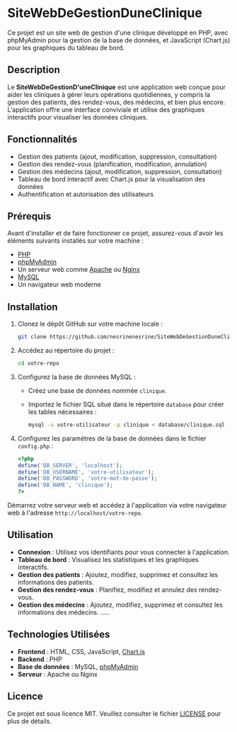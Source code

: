 # SiteWebDeGestionDuneClinique

Ce projet est un site web de gestion d'une clinique développé en PHP, avec phpMyAdmin pour la gestion de la base de données, et JavaScript (Chart.js) pour les graphiques du tableau de bord.

## Description

Le **SiteWebDeGestionD'uneClinique** est une application web conçue pour aider les cliniques à gérer leurs opérations quotidiennes, y compris la gestion des patients, des rendez-vous, des médecins, et bien plus encore. L'application offre une interface conviviale et utilise des graphiques interactifs pour visualiser les données cliniques.

## Fonctionnalités

- Gestion des patients (ajout, modification, suppression, consultation)
- Gestion des rendez-vous (planification, modification, annulation)
- Gestion des médecins (ajout, modification, suppression, consultation)
- Tableau de bord interactif avec Chart.js pour la visualisation des données
- Authentification et autorisation des utilisateurs

## Prérequis

Avant d'installer et de faire fonctionner ce projet, assurez-vous d'avoir les éléments suivants installés sur votre machine :

- [PHP](https://www.php.net/)
- [phpMyAdmin](https://www.phpmyadmin.net/)
- Un serveur web comme [Apache](https://httpd.apache.org/) ou [Nginx](https://www.nginx.com/)
- [MySQL](https://www.mysql.com/)
- Un navigateur web moderne


## Installation

1. Clonez le dépôt GitHub sur votre machine locale :

    ```bash
    git clone https://github.com/nesrinenesrine/SiteWebDeGestionDuneClinique_ClinicManagementWebsite
    ```

2. Accédez au répertoire du projet :

    ```bash
    cd votre-repo
    ```

3. Configurez la base de données MySQL :

    - Créez une base de données nommée `clinique`.
    - Importez le fichier SQL situé dans le répertoire `database` pour créer les tables nécessaires :

        ```bash
        mysql -u votre-utilisateur -p clinique < database/clinique.sql
        ```

4. Configurez les paramètres de la base de données dans le fichier `config.php` :

    ```php
    <?php
    define('DB_SERVER', 'localhost');
    define('DB_USERNAME', 'votre-utilisateur');
    define('DB_PASSWORD', 'votre-mot-de-passe');
    define('DB_NAME', 'clinique');
    ?>
    ```

Démarrez votre serveur web et accédez à l'application via votre navigateur web à l'adresse `http://localhost/votre-repo`.

## Utilisation

- **Connexion** : Utilisez vos identifiants pour vous connecter à l'application.
- **Tableau de bord** : Visualisez les statistiques et les graphiques interactifs.
- **Gestion des patients** : Ajoutez, modifiez, supprimez et consultez les informations des patients.
- **Gestion des rendez-vous** : Planifiez, modifiez et annulez des rendez-vous.
- **Gestion des médecins** : Ajoutez, modifiez, supprimez et consultez les informations des médecins. .....

## Technologies Utilisées

- **Frontend** : HTML, CSS, JavaScript, [Chart.js](https://www.chartjs.org/)
- **Backend** : PHP
- **Base de données** : MySQL, [phpMyAdmin](https://www.phpmyadmin.net/)
- **Serveur** : Apache ou Nginx

## Licence

Ce projet est sous licence MIT. Veuillez consulter le fichier [LICENSE](LICENSE) pour plus de détails.
